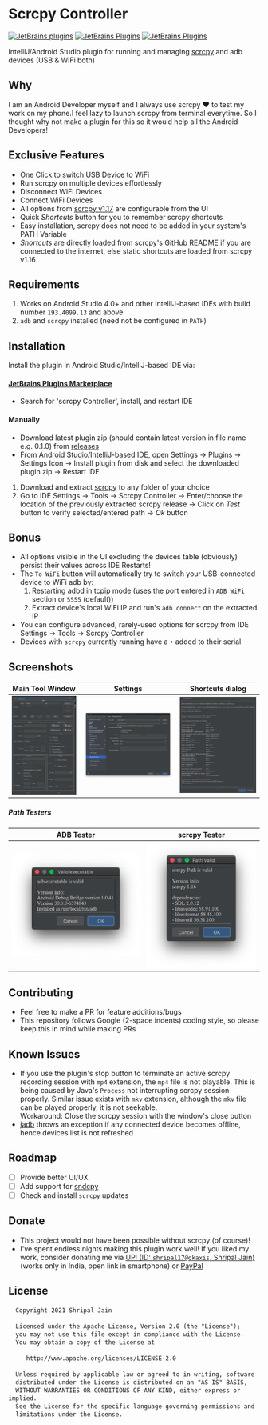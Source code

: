 # Scrcpy Controller
[![JetBrains plugins](https://img.shields.io/jetbrains/plugin/d/14565)](https://plugins.jetbrains.com/plugin/14565-scrcpy) [![JetBrains Plugins](https://img.shields.io/jetbrains/plugin/v/14565)](https://plugins.jetbrains.com/plugin/14565-scrcpy) [![JetBrains Plugins](https://img.shields.io/jetbrains/plugin/r/rating/14565)](https://plugins.jetbrains.com/plugin/14565-scrcpy)

IntelliJ/Android Studio plugin for running and managing [scrcpy](https://github.com/Genymobile/scrcpy) and adb devices (USB & WiFi both)

## Why
I am an Android Developer myself and I always use scrcpy ❤ to test my work on my phone.I feel lazy to launch scrcpy from terminal everytime. So I thought why not make a plugin for this so it would help all the Android
 Developers!

## Exclusive Features
- One Click to switch USB Device to WiFi
- Run scrcpy on multiple devices effortlessly
- Disconnect WiFi Devices
- Connect WiFi Devices
- All options from [scrcpy v1.17](https://github.com/Genymobile/scrcpy) are configurable from the UI
- Quick *Shortcuts* button for you to remember scrcpy shortcuts
- Easy installation, scrcpy does not need to be added in your system's PATH Variable
- *Shortcuts* are directly loaded from scrcpy's GitHub README if you are connected to the internet, else static shortcuts are loaded from scrcpy v1.16

## Requirements
1. Works on Android Studio 4.0+ and other IntelliJ-based IDEs with build number `193.4099.13` and above 
2. `adb` and `scrcpy` installed (need not be configured in `PATH`)

## Installation
Install the plugin in Android Studio/IntelliJ-based IDE via:
#### [JetBrains Plugins Marketplace](https://plugins.jetbrains.com/plugin/14565-scrcpy)
   - Search for 'scrcpy Controller', install, and restart IDE

#### Manually
   - Download latest plugin zip (should contain latest version in file name e.g. 0.1.0) from [releases](https://github.com/shripal17/ScrcpyController/releases/latest)
   - From Android Studio/IntelliJ-based IDE, open Settings -> Plugins -> Settings Icon -> Install plugin from disk and select the downloaded plugin zip -> Restart IDE
1. Download and extract [scrcpy](https://github.com/Genymobile/scrcpy) to any folder of your choice
2. Go to IDE Settings -> Tools -> Scrcpy Controller -> Enter/choose the location of the previously extracted scrcpy release -> Click on *Test* button to verify selected/entered path -> *Ok* button

## Bonus
- All options visible in the UI excluding the devices table (obviously) persist their values across IDE Restarts!
- The `To WiFi` button will automatically try to switch your USB-connected device to WiFi adb by:
    1. Restarting adbd in tcpip mode (uses the port entered in `ADB WiFi` section or `5555` (default))
    2. Extract device's local WiFi IP and run's `adb connect` on the extracted IP
- You can configure advanced, rarely-used options for scrcpy from IDE Settings -> Tools -> Scrcpy Controller
- Devices with `scrcpy` currently running have a `•` added to their serial

## Screenshots
| Main Tool Window | Settings | Shortcuts dialog |
|----------------|---------------------|-------------------|
| ![Main Tool Window](/screens/main.png?raw=true) | ![Settings](/screens/settings.png?raw=true) | ![Shortcuts Dialog](/screens/shortcuts.png?raw=true) |

##### Path Testers
| ADB Tester | scrcpy Tester |
|------------|---------------|
|![ADB Tester](/screens/adb_test.png?raw=true)| ![scrcpy Tester](/screens/scrcpy_test.png?raw=true)|
 
## Contributing
- Feel free to make a PR for feature additions/bugs
- This repository follows Google (2-space indents) coding style, so please keep this in mind while making PRs

## Known Issues
- If you use the plugin's stop button to terminate an active scrcpy recording session with `mp4` extension, the `mp4` file is not playable. This is being caused by Java's `Process` not interrupting scrcpy session
 properly. Similar issue exists with `mkv` extension, although the `mkv` file can be played properly, it is not seekable.<br>
 Workaround: Close the scrcpy session with the window's close button
- [jadb](https://github.com/vidstige/jadb) throws an exception if any connected device becomes offline, hence devices list is not refreshed

## Roadmap
- [ ] Provide better UI/UX
- [ ] Add support for [sndcpy](https://github.com/rom1v/sndcpy)
- [ ] Check and install `scrcpy` updates 

## Donate
- This project would not have been possible without scrcpy (of course)!
- I've spent endless nights making this plugin work well! If you liked my work, consider donating me via [UPI (ID: `shripal17@okaxis`, Shripal Jain)](https://kutt.it/shripal17UPI) (works only in India, open link in
 smartphone) or [PayPal
](https://paypal.me/shripaul17)

## License

      
      Copyright 2021 Shripal Jain

      Licensed under the Apache License, Version 2.0 (the "License");
      you may not use this file except in compliance with the License.
      You may obtain a copy of the License at
      
         http://www.apache.org/licenses/LICENSE-2.0
      
      Unless required by applicable law or agreed to in writing, software
      distributed under the License is distributed on an "AS IS" BASIS,
      WITHOUT WARRANTIES OR CONDITIONS OF ANY KIND, either express or implied.
      See the License for the specific language governing permissions and
      limitations under the License.
